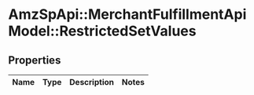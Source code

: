 # AmzSpApi::MerchantFulfillmentApiModel::RestrictedSetValues

## Properties
Name | Type | Description | Notes
------------ | ------------- | ------------- | -------------



